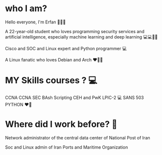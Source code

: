 # who I am?

Hello everyone, I'm Erfan 👋👋👋

A 22-year-old student who loves programming security services and artificial intelligence, especially machine learning and deep learning 💻💻🧠🧠

Cisco and SOC and Linux expert and Python programmer 💻

A Linux fanatic who loves Debian and Arch ❤️‍🔥🥊

# MY Skills courses ? 💻

CCNA
CCNA SEC
BAsh Scripting
CEH and PwK
LPIC-2 💻
SANS 503
PYTHON ❤️‍🔥


# Where did I work before? 💼

Network administrator of the central data center of National Post of Iran

Soc and Linux admin of Iran Ports and Maritime Organization